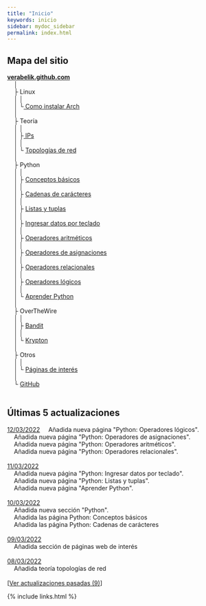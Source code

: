 ```yaml
---
title: "Inicio"
keywords: inicio
sidebar: mydoc_sidebar
permalink: index.html
---
```


## Mapa del sitio
<link href="css/miEstilo.css" rel="stylesheet" type="text/css">
<div id="tree">
<u><b>verabelik.github.com</b></u><br/>
&nbsp;&nbsp;&nbsp;&nbsp;│<br/>
&nbsp;&nbsp;&nbsp;&nbsp;├ Linux<br/>
&nbsp;&nbsp;&nbsp;&nbsp;│&nbsp;│<br/>
&nbsp;&nbsp;&nbsp;&nbsp;│&nbsp;└<a href="https://verabelik.github.io/mydoc_instalarArch.html"> Como instalar Arch</a><br/>
&nbsp;&nbsp;&nbsp;&nbsp;│<br/>
&nbsp;&nbsp;&nbsp;&nbsp;├ Teoría<br/>
&nbsp;&nbsp;&nbsp;&nbsp;│&nbsp;│<br/>
&nbsp;&nbsp;&nbsp;&nbsp;│&nbsp;├<a href="https://verabelik.github.io/mydoc_teoria_IP.html"> IPs</a><br/>
&nbsp;&nbsp;&nbsp;&nbsp;│&nbsp;│<br/>
&nbsp;&nbsp;&nbsp;&nbsp;│&nbsp;└ <a href="https://verabelik.github.io/mydoc_otw_krypton.html">Topologías de red</a><br/>
&nbsp;&nbsp;&nbsp;&nbsp;│<br/>
&nbsp;&nbsp;&nbsp;&nbsp;├ Python<br/>
&nbsp;&nbsp;&nbsp;&nbsp;│&nbsp;│<br/>
&nbsp;&nbsp;&nbsp;&nbsp;│&nbsp;├ <a href="https://verabelik.github.io/mydoc_python_basico.html">Conceptos básicos</a><br/>
&nbsp;&nbsp;&nbsp;&nbsp;│&nbsp;│<br/>
&nbsp;&nbsp;&nbsp;&nbsp;│&nbsp;├ <a href="https://verabelik.github.io/mydoc_python_cadenas.html">Cadenas de carácteres</a><br/>
&nbsp;&nbsp;&nbsp;&nbsp;│&nbsp;│<br/>
&nbsp;&nbsp;&nbsp;&nbsp;│&nbsp;├ <a href="https://verabelik.github.io/mydoc_python_listas_tuplas.html">Listas y tuplas</a><br/>
&nbsp;&nbsp;&nbsp;&nbsp;│&nbsp;│<br/>
&nbsp;&nbsp;&nbsp;&nbsp;│&nbsp;├ <a href="https://verabelik.github.io/mydoc_python_datos_teclado.html">Ingresar datos por teclado</a><br/>
&nbsp;&nbsp;&nbsp;&nbsp;│&nbsp;│<br/>
&nbsp;&nbsp;&nbsp;&nbsp;│&nbsp;├ <a href="https://verabelik.github.io/mydoc_python_operadores_aritmeticos.html">Operadores aritméticos</a><br/>
&nbsp;&nbsp;&nbsp;&nbsp;│&nbsp;│<br/>
&nbsp;&nbsp;&nbsp;&nbsp;│&nbsp;├ <a href="https://verabelik.github.io/mydoc_python_operadores_asignaciones.html">Operadores de asignaciones</a><br/>
&nbsp;&nbsp;&nbsp;&nbsp;│&nbsp;│<br/>
&nbsp;&nbsp;&nbsp;&nbsp;│&nbsp;├ <a href="https://verabelik.github.io/mydoc_python_operadores_relacionales.html">Operadores relacionales</a><br/>
&nbsp;&nbsp;&nbsp;&nbsp;│&nbsp;│<br/>
&nbsp;&nbsp;&nbsp;&nbsp;│&nbsp;├ <a href="https://verabelik.github.io/mydoc_python_operadores_logicos.html">Operadores lógicos</a><br/>
&nbsp;&nbsp;&nbsp;&nbsp;│&nbsp;│<br/>
&nbsp;&nbsp;&nbsp;&nbsp;│&nbsp;└ <a href="https://verabelik.github.io/mydoc_python_aprender.html">Aprender Python</a><br/>
&nbsp;&nbsp;&nbsp;&nbsp;│<br/>
&nbsp;&nbsp;&nbsp;&nbsp;├ OverTheWire<br/>
&nbsp;&nbsp;&nbsp;&nbsp;│&nbsp;│<br/>
&nbsp;&nbsp;&nbsp;&nbsp;│&nbsp;├ <a href="https://verabelik.github.io/mydoc_otw_bandit.html">Bandit</a><br/>
&nbsp;&nbsp;&nbsp;&nbsp;│&nbsp;│<br/>
&nbsp;&nbsp;&nbsp;&nbsp;│&nbsp;└ <a href="https://verabelik.github.io/mydoc_otw_krypton.html">Krypton</a><br/>
&nbsp;&nbsp;&nbsp;&nbsp;│<br/>
&nbsp;&nbsp;&nbsp;&nbsp;├ Otros<br/>
&nbsp;&nbsp;&nbsp;&nbsp;│&nbsp;│<br/>
&nbsp;&nbsp;&nbsp;&nbsp;│&nbsp;└ <a href="https://verabelik.github.io/mydoc_otros_paginas_interes.html">Páginas de interés</a><br/>
&nbsp;&nbsp;&nbsp;&nbsp;│<br/>
&nbsp;&nbsp;&nbsp;&nbsp;└ <a href="https://github.com/Verabelik">GitHub</a><br/>
</div><br/>

## Últimas 5 actualizaciones
<u>12/03/2022</u>
&nbsp;&nbsp;&nbsp;&nbsp;Añadida nueva página "Python: Operadores lógicos".<br/>
&nbsp;&nbsp;&nbsp;&nbsp;Añadida nueva página "Python: Operadores de asignaciones".<br/>
&nbsp;&nbsp;&nbsp;&nbsp;Añadida nueva página "Python: Operadores aritméticos".<br/>
&nbsp;&nbsp;&nbsp;&nbsp;Añadida nueva página "Python: Operadores relacionales".<br/><br/>
<u>11/03/2022</u><br/>
&nbsp;&nbsp;&nbsp;&nbsp;Añadida nueva página "Python: Ingresar datos por teclado".<br/>
&nbsp;&nbsp;&nbsp;&nbsp;Añadida nueva página "Python: Listas y tuplas".<br/>
&nbsp;&nbsp;&nbsp;&nbsp;Añadida nueva página "Aprender Python".<br/><br/>
<u>10/03/2022</u><br/>
&nbsp;&nbsp;&nbsp;&nbsp;Añadida nueva sección "Python".<br/>
&nbsp;&nbsp;&nbsp;&nbsp;Añadida las página Python: Conceptos básicos<br/>
&nbsp;&nbsp;&nbsp;&nbsp;Añadida las página Python: Cadenas de carácteres<br/><br/>
<u>09/03/2022</u><br/>
&nbsp;&nbsp;&nbsp;&nbsp;Añadida sección de páginas web de interés<br/><br/>
<u>08/03/2022</u><br/>
&nbsp;&nbsp;&nbsp;&nbsp;Añadida teoría topologías de red<br/><br/>
[<a href="https://verabelik.github.io/mydoc_actualizaciones.html">Ver actualizaciones pasadas (9)</a>]<br/>

{% include links.html %}
